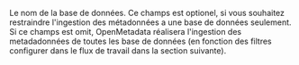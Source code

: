 Le nom de la base de données. Ce champs est optionel, si vous souhaitez restraindre l'ingestion des métadonnées a une base de données seulement. Si ce champs est omit, OpenMetadata réalisera l'ingestion des metadadonnées de toutes les base de données (en fonction des filtres configurer dans le flux de travail dans la section suivante).